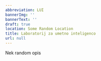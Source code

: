 ```yaml
---
abbreviation: LUI
bannerImg: ''
bannerText: ''
draft: true
location: Some Random Location
title: Laboratorij za umetno inteligenco
url: null
---
```


Nek random opis